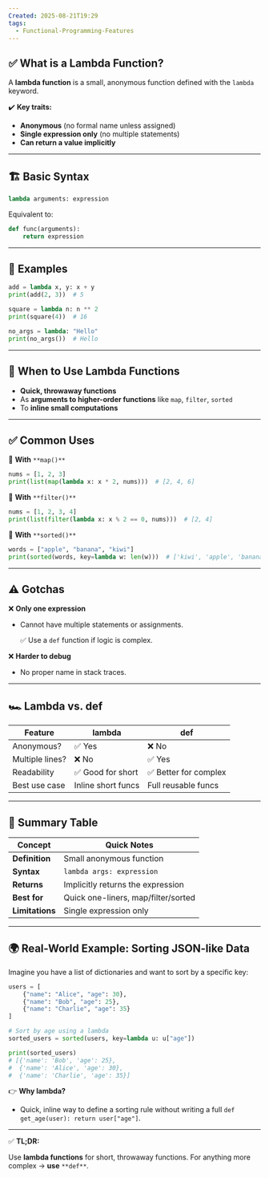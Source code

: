 ```yaml
---
Created: 2025-08-21T19:29
tags:
  - Functional-Programming-Features
---
```

## ✅ **What is a Lambda Function?**

A **lambda function** is a small, anonymous function defined with the `lambda` keyword.

✔️ **Key traits:**

- **Anonymous** (no formal name unless assigned)
- **Single expression only** (no multiple statements)
- **Can return a value implicitly**

---

## 🏗 **Basic Syntax**

```Python
lambda arguments: expression
```

Equivalent to:

```Python
def func(arguments):
    return expression
```

---

## 🔹 **Examples**

```Python
add = lambda x, y: x + y
print(add(2, 3))  # 5

square = lambda n: n ** 2
print(square(4))  # 16

no_args = lambda: "Hello"
print(no_args())  # Hello
```

---

## 🧰 **When to Use Lambda Functions**

- **Quick, throwaway functions**
- As **arguments to higher-order functions** like `map`, `filter`, `sorted`
- To **inline small computations**

---

## ✅ **Common Uses**

🔹 **With** `**map()**`

```Python
nums = [1, 2, 3]
print(list(map(lambda x: x * 2, nums)))  # [2, 4, 6]
```

🔹 **With** `**filter()**`

```Python
nums = [1, 2, 3, 4]
print(list(filter(lambda x: x % 2 == 0, nums)))  # [2, 4]
```

🔹 **With** `**sorted()**`

```Python
words = ["apple", "banana", "kiwi"]
print(sorted(words, key=lambda w: len(w)))  # ['kiwi', 'apple', 'banana']
```

---

## ⚠️ **Gotchas**

❌ **Only one expression**

- Cannot have multiple statements or assignments.
    
    ✅ Use a `def` function if logic is complex.
    

❌ **Harder to debug**

- No proper name in stack traces.

---

## 🏎 **Lambda vs. def**

|Feature|lambda|def|
|---|---|---|
|Anonymous?|✅ Yes|❌ No|
|Multiple lines?|❌ No|✅ Yes|
|Readability|✅ Good for short|✅ Better for complex|
|Best use case|Inline short funcs|Full reusable funcs|

---

## 📌 **Summary Table**

|Concept|Quick Notes|
|---|---|
|**Definition**|Small anonymous function|
|**Syntax**|`lambda args: expression`|
|**Returns**|Implicitly returns the expression|
|**Best for**|Quick one-liners, map/filter/sorted|
|**Limitations**|Single expression only|

---

## 🌍 **Real-World Example: Sorting JSON-like Data**

Imagine you have a list of dictionaries and want to sort by a specific key:

```Python
users = [
    {"name": "Alice", "age": 30},
    {"name": "Bob", "age": 25},
    {"name": "Charlie", "age": 35}
]

# Sort by age using a lambda
sorted_users = sorted(users, key=lambda u: u["age"])

print(sorted_users)
# [{'name': 'Bob', 'age': 25},
#  {'name': 'Alice', 'age': 30},
#  {'name': 'Charlie', 'age': 35}]
```

👉 **Why lambda?**

- Quick, inline way to define a sorting rule without writing a full `def get_age(user): return user["age"]`.

---

✅ **TL;DR:**

Use **lambda functions** for short, throwaway functions. For anything more complex → **use** `**def**`.